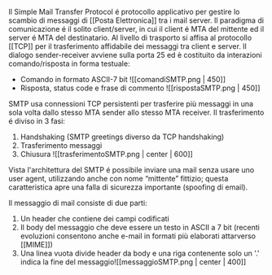 Il Simple Mail Transfer Protocol é protocollo applicativo per gestire lo scambio di messaggi di [[Posta Elettronica]] tra i mail server. Il paradigma di comunicazione é il solito client/server, in cui il client é MTA del mittente ed il server é MTA del destinatario. Al livello di trasporto si affisa al protocollo [[TCP]] per il trasferimento affidabile dei messaggi tra client e server. Il dialogo sender-receiver avviene sulla porta 25 ed è costituito da interazioni comando/risposta in forma testuale:
- Comando in formato ASCII-7 bit  ![[comandiSMTP.png | 450]]
- Risposta, status code e frase di commento ![[rispostaSMTP.png | 450]]

SMTP usa connessioni TCP persistenti per trasferire più messaggi in una sola volta dallo stesso MTA sender allo stesso MTA receiver. Il trasferimento é diviso in 3 fasi:
1. Handshaking (SMTP greetings diverso da TCP handshaking)
2. Trasferimento messaggi  
3. Chiusura
![[trasferimentoSMTP.png | center | 600]]

Vista l'architettura del SMTP é possibile inviare una mail senza usare uno user agent, utilizzando anche con nome “mittente” fittizio; questa caratteristica apre una falla di sicurezza importante (spoofing di email).

Il messaggio di mail consiste di due parti:
1. Un header che contiene dei campi codificati  
2. Il body del messaggio che deve essere un testo in ASCII a 7 bit (recenti evoluzioni consentono anche e-mail in formati più elaborati attarverso [[MIME]])
3. Una linea vuota divide header da body e una riga contenente solo un '.' indica la fine del messaggio![[messaggioSMTP.png | center | 400]]
